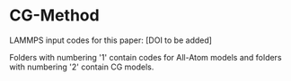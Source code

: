 # CG-Method
LAMMPS input codes for this paper: [DOI to be added]

Folders with numbering '1' contain codes for All-Atom models and folders with numbering '2' contain CG models.
